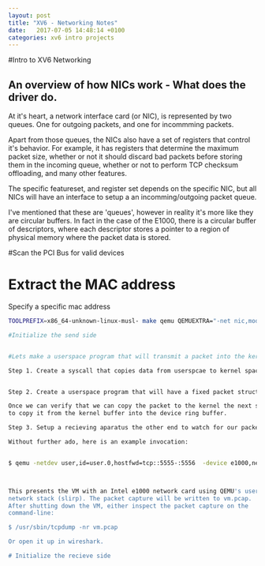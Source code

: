 ```yaml
---
layout: post
title: "XV6 - Networking Notes"
date:   2017-07-05 14:48:14 +0100
categories: xv6 intro projects
---
```


#Intro to XV6 Networking

## An overview of how NICs work - What does the driver do.

At it's heart, a network interface card (or NIC), is represented by two queues.
One for outgoing packets, and one for incommming packets.


Apart from those queues, the NICs also have a set of registers that control
it's behavior. For example, it has registers that determine the maximum packet
size, whether or not it should discard bad packets before storing them in the
incoming queue, whether or not to perform TCP checksum offloading, and many
other features.

The specific featureset, and register set depends on the specific NIC, but all
NICs will have an interface to setup a an incomming/outgoing packet queue. 

I've mentioned that these are 'queues', however in reality it's more like they
are circular buffers. In fact in the case of the E1000, there is a circular
buffer of descriptors, where each descriptor stores a pointer to a region of
physical memory where the packet data is stored.


#Scan the PCI Bus for valid devices

# Extract the MAC address
Specify a specific mac address
~~~bash
TOOLPREFIX=x86_64-unknown-linux-musl- make qemu QEMUEXTRA="-net nic,model=e1000,macaddr=00:12:34:56:78:9a"

#Initialize the send side


#Lets make a userspace program that will transmit a packet into the kernel

Step 1. Create a syscall that copies data from userspcae to kernel space. and then prints the packet.


Step 2. Create a userspace program that will have a fixed packet structure that calls our syscall

Once we can verify that we can copy the packet to the kernel the next step is
to copy it from the kernel buffer into the device ring buffer.

Step 3. Setup a recieving aparatus the other end to watch for our packet.

Without further ado, here is an example invocation:


$ qemu -netdev user,id=user.0,hostfwd=tcp::5555-:5556  -device e1000,netdev=user.0 -object filter-dump,id=f1,netdev=user.0,file=vm.pcap



This presents the VM with an Intel e1000 network card using QEMU's userspace
network stack (slirp). The packet capture will be written to vm.pcap.
After shutting down the VM, either inspect the packet capture on the
command-line:

$ /usr/sbin/tcpdump -nr vm.pcap

Or open it up in wireshark.

# Initialize the recieve side
